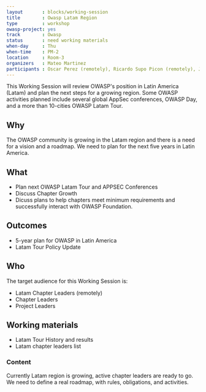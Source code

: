 ```yaml
---
layout       : blocks/working-session
title        : Owasp Latam Region
type         : workshop
owasp-project: yes
track        : Owasp
status       : need working materials 
when-day     : Thu
when-time    : PM-2
location     : Room-3
organizers   : Mateo Martinez
participants : Oscar Perez (remotely), Ricardo Supo Picon (remotely), John Jairo (remotely), Fernando Vela (remotely), Pablo (remotely), Gaston Toth (remotely), John Vargas (remotely)
---
```


This Working Session will review OWASP's position in Latin America (Latam) and plan the next steps for a growing region. Some OWASP activities planned include several global AppSec conferences, OWASP Day, and a more than 10-cities OWASP Latam Tour.

## Why

The OWASP community is growing in the Latam region and there is a need for a vision and a roadmap. We need to plan for the next five years in Latin America. 

## What

- Plan next OWASP Latam Tour and APPSEC Conferences
- Discuss Chapter Growth
- Dicuss plans to help chapters meet minimum requirements and successfully interact with OWASP Foundation. 

## Outcomes

- 5-year plan for OWASP in Latin America
- Latam Tour Policy Update

## Who

The target audience for this Working Session is:

- Latam Chapter Leaders (remotely)
- Chapter Leaders
- Project Leaders

## Working materials

- Latam Tour History and results
- Latam chapter leaders list

### Content

Currently Latam region is growing, active chapter leaders are ready to go. We need to define a real roadmap, with rules, obligations, and activities.
